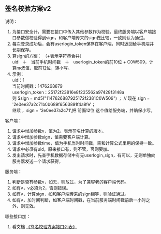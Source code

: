 
## 签名校验方案v2


说明：

1. 为接口安全计，需要在接口中传入其他参数作为校验。最终服务端以客户端接口参数做校验得到sign，和客户端传来的sign做比较，一致则认为通过。
1. 每次登录成功后，会有userlogin_token保存在客户端，同时返回给手机端并长期保存。
1. 算sign的方案：  （+表示字符串合并）  
uid　＋　当前手机时间戳　＋　userlogin_token的前10位  +  C0W509，计算md5值，取前12位，转小写。  
1. 示例：  
uid：1  
当前时间戳：1476268879  
userlogin_token：25172f23816e8f235562a97428f3148a  
则 $sign = md5("1147626887925172f2381C0W509") ；  // 现在 sign = '2e0ee37a2c71b0b689f6563891f4a8fe'；  
继续 ，sign = '2e0ee37a2c71',把 前面12位 这个值给服务端，并确保小写。

客户端：

1. 请求中增加参数v，值为2。表示签名计算的版本。
1. 请求中增加参数sign，值需要客户端计算。
1. 请求中增加参数time，值为手机当时时间戳，需和计算公式里用的保持一致。
1. 请求中必须有uid，原来接口有，则不管，否则要加。
1. 发出请求时，先查手机数据存储中有无userlogin_sign，有可以，无则单独向服务器发送一个请求获得。


服务端：  

1. 判断是否有参数v，如无，则放过，为了兼容老的客户端代码。
2. 如有v，v必须为2，否则错误。
2. 如有v，计算sign，如和客户端传来的sign相等，则验证通过。
2. 如有v，加时间判断，如客户端时间戳，在当前服务端时间戳前后一小时之外，则无效。

哪些接口加：

1. 看文档 [《签名校验方案接口列表》](/shop/doc/index/name/%E7%AD%BE%E5%90%8D%E6%A0%A1%E9%AA%8C%E6%96%B9%E6%A1%88%E6%8E%A5%E5%8F%A3%E5%88%97%E8%A1%A8)
